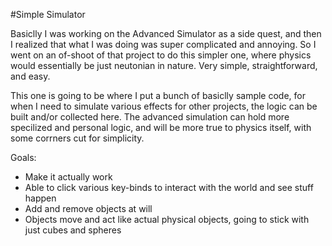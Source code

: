 #Simple Simulator

Basiclly I was working on the Advanced Simulator as a side quest, and then I realized that what I was doing was super complicated and annoying. So I went on an of-shoot of that project to do this simpler one, where physics would essentially be just neutonian in nature. Very simple, straightforward, and easy.

This one is going to be where I put a bunch of basiclly sample code, for when I need to simulate various effects for other projects, the logic can be built and/or collected here. The advanced simulation can hold more specilized and personal logic, and will be more true to physics itself, with some corrners cut for simplicity.

Goals:
- Make it actually work
- Able to click various key-binds to interact with the world and see stuff happen
- Add and remove objects at will
- Objects move and act like actual physical objects, going to stick with just cubes and spheres
